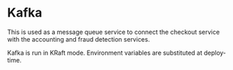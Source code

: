# Kafka

This is used as a message queue service to connect the checkout service with the accounting and fraud detection
services.

Kafka is run in KRaft mode. Environment variables are substituted at deploy-time.
